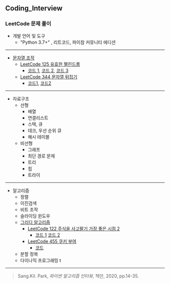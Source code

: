 ## Coding_Interview
### LeetCode 문제 풀이

* 개발 언어 및 도구
  * "Python 3.7+" , 리트코드, 파이참 커뮤니티 에디션
  
---------------------------------------

* [문자열 조작](https://github.com/chokwonsik/Coding_Interview/tree/main/String%20Manipulation)
  * [LeetCode 125 유효한 팰린드롬](https://leetcode.com/problems/valid-palindrome/)
    * [코드 1](https://github.com/chokwonsik/Coding_Interview/blob/main/String%20Manipulation/LeetCode_125_Valid%20Palindrome/1_leetcode_125_slicing.py),
      [코드 2](https://github.com/chokwonsik/Coding_Interview/blob/main/String%20Manipulation/LeetCode_125_Valid%20Palindrome/1_leetcode_125_deque.py), 
      [코드 3](https://github.com/chokwonsik/Coding_Interview/blob/main/String%20Manipulation/LeetCode_125_Valid%20Palindrome/1_leetcode_125_list.py)
  * [LeetCode 344 문자열 뒤집기](https://leetcode.com/problems/reverse-string/)
    * [코드1](https://github.com/chokwonsik/Coding_Interview/blob/main/String%20Manipulation/LeetCode_344_Reverse%20String/2_leetcode_344_Pytonic.py), 
      [코드2](https://github.com/chokwonsik/Coding_Interview/blob/main/String%20Manipulation/LeetCode_344_Reverse%20String/2_leetcode_344_Two-Pointer.py)
---------------------------------------

* 자료구조
  * 선형
    * 배열 
    * 연결리스트 
    * 스택, 큐 
    * 데크, 우선 순위 큐 
    * 해시 테이블
  * 비선형
    * 그래프 
    * 최단 경로 문제 
    * 트리 
    * 힙 
    * 트라이

---------------------------------------

* 알고리즘
  * 정렬 
  * 이진검색 
  * 비트 조작 
  * 슬라이딩 윈도우 
  * [그리디 알고리즘](https://github.com/chokwonsik/Coding_Interview/tree/main/%EA%B7%B8%EB%A6%AC%EB%94%94%20%EC%95%8C%EA%B3%A0%EB%A6%AC%EC%A6%98)  
    * [LeetCode 122 주식을 사고팔기 가장 좋은 시점 2](https://leetcode.com/problems/best-time-to-buy-and-sell-stock-ii/)
      - [코드 1](https://github.com/chokwonsik/Coding_Interview/blob/main/Greedy%20Algorithm/leetcode_122_Best%20Time%20to%20Buy%20and%20Sell%20Stock%20II/78_leetcode_122_Pythonic.py) 
        [코드 2](https://github.com/chokwonsik/Coding_Interview/blob/main/Greedy%20Algorithm/leetcode_122_Best%20Time%20to%20Buy%20and%20Sell%20Stock%20II/78_leetcode_122.py)
    * [LeetCode 455 쿠키 부여](https://leetcode.com/problems/assign-cookies/)
      * [코드](https://github.com/chokwonsik/Coding_Interview/blob/main/Greedy%20Algorithm/leetcode_455_Assign%20Cookies/82_leetcode_455.py)
  * 분할 정복 
  * 다이나믹 프로그래밍 t


---------------------------------------

>Sang.Kil. Park, _파이썬 알고리즘 인터뷰_, 책만, 2020, pp.14-35.